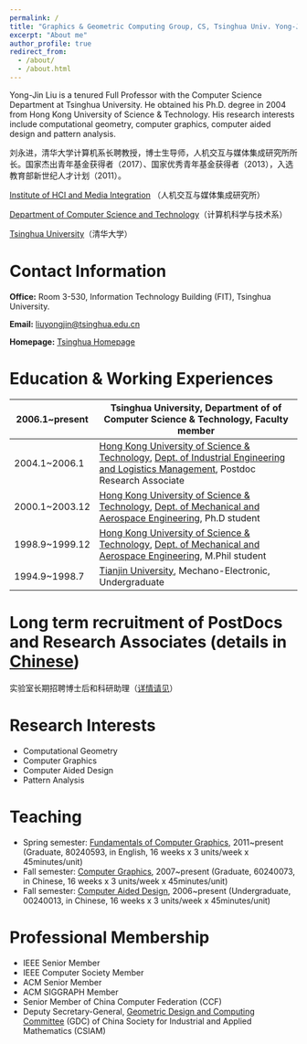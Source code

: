 ```yaml
---
permalink: /
title: "Graphics & Geometric Computing Group, CS, Tsinghua Univ. Yong-Jin Liu"
excerpt: "About me"
author_profile: true
redirect_from: 
  - /about/
  - /about.html
---
```


Yong-Jin Liu is a tenured Full Professor with the Computer Science Department at Tsinghua University. He obtained his Ph.D. degree in 2004 from Hong Kong University of Science & Technology. His research interests include computational geometry, computer graphics, computer aided design and pattern analysis. 

&#21016;&#27704;&#36827;&#65292;&#28165;&#21326;&#22823;&#23398;&#35745;&#31639;&#26426;&#31995;&#38271;&#32856;&#25945;&#25480;&#65292;&#21338;&#22763;&#29983;&#23548;&#24072;&#65292;&#20154;&#26426;&#20132;&#20114;&#19982;&#23186;&#20307;&#38598;&#25104;&#30740;&#31350;&#25152;&#25152;&#38271;&#12290;&#22269;&#23478;&#26480;&#20986;&#38738;&#24180;&#22522;&#37329;&#33719;&#24471;&#32773;&#65288;2017&#65289;&#12289;&#22269;&#23478;&#20248;&#31168;&#38738;&#24180;&#22522;&#37329;&#33719;&#24471;&#32773;&#65288;2013&#65289;&#65292;&#20837;&#36873;&#25945;&#32946;&#37096;&#26032;&#19990;&#32426;&#20154;&#25165;&#35745;&#21010;&#65288;2011&#65289;&#12290;

<a class="awards-a" href="http://media.cs.tsinghua.edu.cn/" target="_blank">Institute of HCI and Media Integration</a> &#65288;&#20154;&#26426;&#20132;&#20114;&#19982;&#23186;&#20307;&#38598;&#25104;&#30740;&#31350;&#25152;&#65289;

<a class="awards-a" href="http://www.cs.tsinghua.edu.cn/" target="_blank">Department of Computer Science and Technology</a>&#65288;&#35745;&#31639;&#26426;&#31185;&#23398;&#19982;&#25216;&#26415;&#31995;&#65289;

<a class="awards-a" href="http://www.tsinghua.edu.cn/" target="_blank">Tsinghua University</a>&#65288;&#28165;&#21326;&#22823;&#23398;&#65289;



# Contact Information

<strong>Office:</strong> Room 3-530, Information Technology Building (FIT), Tsinghua University.

<strong>Email:</strong> liuyongjin@tsinghua.edu.cn

<strong>Homepage:</strong> <a href="https://cg.cs.tsinghua.edu.cn/people/~Yongjin/Yongjin.htm" target="_blank">Tsinghua Homepage</a>



# Education & Working Experiences

| 2006.1~present | Tsinghua University, Department of of Computer Science & Technology, Faculty member |
| -------------- | ------------------------------------------------------------ |
| 2004.1~2006.1  | <a href="http://www.ust.hk/eng/index.htm" target="_blank">Hong Kong University of Science & Technology</a>, <a href="http://www1.ielm.ust.hk/" target="_blank">Dept. of Industrial Engineering and Logistics Management</a>, Postdoc Research Associate |
| 2000.1~2003.12 | <a href="http://www.ust.hk/eng/index.htm" target="_blank">Hong Kong University of Science & Technology</a>, <a href="http://www.mae.ust.hk/" target="_blank">Dept. of Mechanical and Aerospace Engineering</a>, Ph.D student |
| 1998.9~1999.12 | <a href="http://www.ust.hk/eng/index.htm" target="_blank">Hong Kong University of Science & Technology</a>, <a href="http://www.mae.ust.hk/" target="_blank">Dept. of Mechanical and Aerospace Engineering</a>, M.Phil student |
| 1994.9~1998.7  | <a href="http://www.tju.edu.cn/english/" target="_blank">Tianjin University</a>, Mechano-Electronic, Undergraduate |



# Long term recruitment of PostDocs and Research Associates (details in <a href="https://mp.weixin.qq.com/s/YhQyc55osC_SMId2AiYzhQ">Chinese</a>)

&#23454;&#39564;&#23460;&#38271;&#26399;&#25307;&#32856;&#21338;&#22763;&#21518;&#21644;&#31185;&#30740;&#21161;&#29702;&#65288;<a href="https://mp.weixin.qq.com/s/YhQyc55osC_SMId2AiYzhQ">&#35814;&#24773;&#35831;&#35265;</a>&#65289;



# Research Interests

- Computational Geometry
- Computer Graphics
- Computer Aided Design
- Pattern Analysis



# Teaching

- Spring semester: <a href="http://cs.tsinghua.edu.cn/thu-cmu/curriculum/FoCG/course_index.html" target="_blank">Fundamentals of Computer Graphics</a>, 2011~present (Graduate, 80240593, in English, 16 weeks x 3 units/week x 45minutes/unit)
- Fall semester: <a href="http://learn.tsinghua.edu.cn/" target="_blank">Computer Graphics</a>, 2007~present (Graduate, 60240073, in Chinese, 16 weeks x 3 units/week x 45minutes/unit)
- Fall semester: <a href="http://learn.tsinghua.edu.cn/" target="_blank">Computer Aided Design</a>, 2006~present (Undergraduate, 00240013, in Chinese, 16 weeks x 3 units/week x 45minutes/unit)



# Professional Membership

- IEEE Senior Member
- IEEE Computer Society Member
- ACM Senior Member
- ACM SIGGRAPH Member
- Senior Member of China Computer Federation (CCF)
- Deputy Secretary-General, <a href="http://cg.cs.tsinghua.edu.cn/gdc/" target="_blank">Geometric Design and Computing Committee</a> (GDC) of China Society for Industrial and Applied Mathematics (CSIAM)
